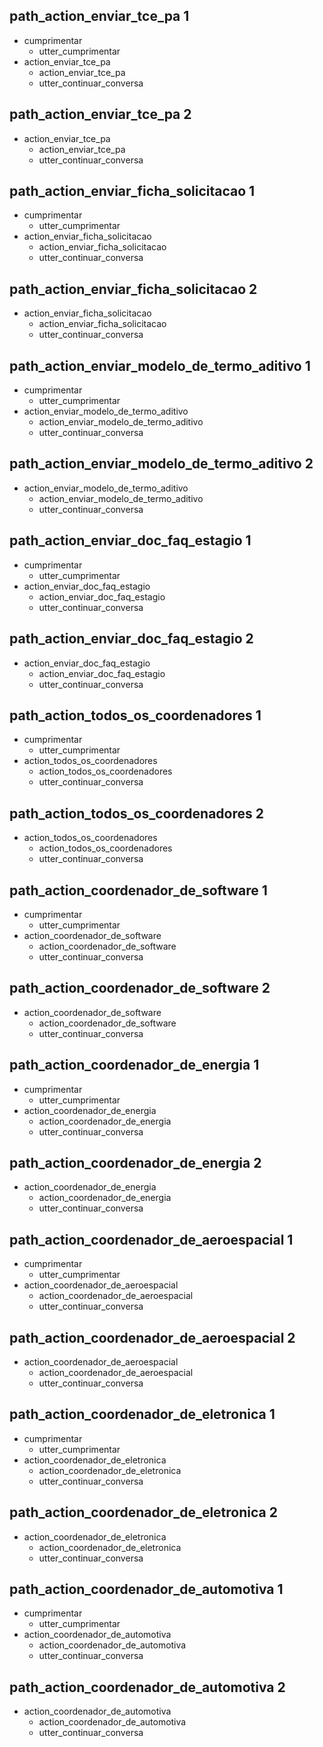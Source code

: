 ## path_action_enviar_tce_pa 1
* cumprimentar
  - utter_cumprimentar
* action_enviar_tce_pa
  - action_enviar_tce_pa
  - utter_continuar_conversa

## path_action_enviar_tce_pa 2
* action_enviar_tce_pa
  - action_enviar_tce_pa
  - utter_continuar_conversa

## path_action_enviar_ficha_solicitacao 1
* cumprimentar
  - utter_cumprimentar
* action_enviar_ficha_solicitacao
  - action_enviar_ficha_solicitacao
  - utter_continuar_conversa

## path_action_enviar_ficha_solicitacao 2
* action_enviar_ficha_solicitacao
  - action_enviar_ficha_solicitacao
  - utter_continuar_conversa

## path_action_enviar_modelo_de_termo_aditivo 1
* cumprimentar
  - utter_cumprimentar
* action_enviar_modelo_de_termo_aditivo
  - action_enviar_modelo_de_termo_aditivo
  - utter_continuar_conversa

## path_action_enviar_modelo_de_termo_aditivo 2
* action_enviar_modelo_de_termo_aditivo
  - action_enviar_modelo_de_termo_aditivo
  - utter_continuar_conversa

## path_action_enviar_doc_faq_estagio 1
* cumprimentar
  - utter_cumprimentar
* action_enviar_doc_faq_estagio
  - action_enviar_doc_faq_estagio
  - utter_continuar_conversa

## path_action_enviar_doc_faq_estagio 2
* action_enviar_doc_faq_estagio
  - action_enviar_doc_faq_estagio
  - utter_continuar_conversa

## path_action_todos_os_coordenadores 1
* cumprimentar
  - utter_cumprimentar
* action_todos_os_coordenadores
  - action_todos_os_coordenadores
  - utter_continuar_conversa

## path_action_todos_os_coordenadores 2
* action_todos_os_coordenadores
  - action_todos_os_coordenadores
  - utter_continuar_conversa

## path_action_coordenador_de_software 1
* cumprimentar
  - utter_cumprimentar
* action_coordenador_de_software
  - action_coordenador_de_software
  - utter_continuar_conversa

## path_action_coordenador_de_software 2
* action_coordenador_de_software
  - action_coordenador_de_software
  - utter_continuar_conversa

## path_action_coordenador_de_energia 1
* cumprimentar
  - utter_cumprimentar
* action_coordenador_de_energia
  - action_coordenador_de_energia
  - utter_continuar_conversa

## path_action_coordenador_de_energia 2
* action_coordenador_de_energia
  - action_coordenador_de_energia
  - utter_continuar_conversa

## path_action_coordenador_de_aeroespacial 1
* cumprimentar
  - utter_cumprimentar
* action_coordenador_de_aeroespacial
  - action_coordenador_de_aeroespacial
  - utter_continuar_conversa

## path_action_coordenador_de_aeroespacial 2
* action_coordenador_de_aeroespacial
  - action_coordenador_de_aeroespacial
  - utter_continuar_conversa


## path_action_coordenador_de_eletronica 1
* cumprimentar
  - utter_cumprimentar
* action_coordenador_de_eletronica
  - action_coordenador_de_eletronica
  - utter_continuar_conversa

## path_action_coordenador_de_eletronica 2
* action_coordenador_de_eletronica
  - action_coordenador_de_eletronica
  - utter_continuar_conversa

## path_action_coordenador_de_automotiva 1
* cumprimentar
  - utter_cumprimentar
* action_coordenador_de_automotiva
  - action_coordenador_de_automotiva
  - utter_continuar_conversa

## path_action_coordenador_de_automotiva 2
* action_coordenador_de_automotiva
  - action_coordenador_de_automotiva
  - utter_continuar_conversa